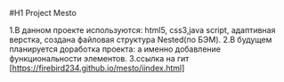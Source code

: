 #H1 Project Mesto

1.В данном проекте используются: html5, css3,java script, адаптивная верстка, создана файловая структура Nested(по БЭМ).
2.В будущем планируется доработка проекта: а именно добавление функциональности элементов.
3.ссылка на гит [https://firebird234.github.io/mesto/iindex.html]
